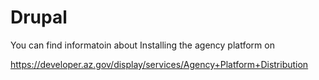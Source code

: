 Drupal
==========

You can find informatoin about Installing the agency platform on

https://developer.az.gov/display/services/Agency+Platform+Distribution


